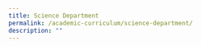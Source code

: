 ```yaml
---
title: Science Department
permalink: /academic-curriculum/science-department/
description: ""
---
```

